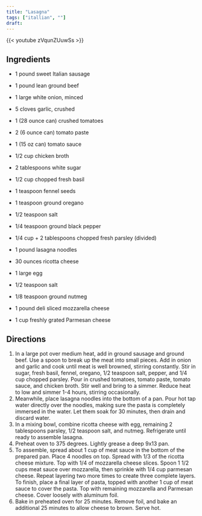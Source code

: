 ```yaml
---
title: "Lasagna"
tags: ["itallian", ""]
draft:
---
```


{{< youtube zVqunZUuwSs  >}}

## Ingredients

-   1 pound sweet Italian sausage

-   1 pound lean ground beef

-   1 large white onion, minced

-   5 cloves garlic, crushed

-   1 (28 ounce can) crushed tomatoes

-   2 (6 ounce can) tomato paste

-   1 (15 oz can) tomato sauce

-   1/2 cup chicken broth

-   2 tablespoons white sugar

-   1/2 cup chopped fresh basil

-   1 teaspoon fennel seeds

-   1 teaspoon ground oregano

-   1/2 teaspoon salt

-   1/4 teaspoon ground black pepper

-   1/4 cup + 2 tablespoons chopped fresh parsley (divided)

-   1 pound lasagna noodles

-   30 ounces ricotta cheese

-   1 large egg

-   1/2 teaspoon salt

-   1/8 teaspoon ground nutmeg

-   1 pound deli sliced mozzarella cheese

-   1 cup freshly grated Parmesan cheese

## Directions

1. In a large pot over medium heat, add in ground sausage and ground beef. Use a spoon to break up the meat into small pieces. Add in onion and garlic and cook until meat is well browned, stirring constantly. Stir in sugar, fresh basil, fennel, oregano, 1/2 teaspoon salt, pepper, and 1/4 cup chopped parsley. Pour in crushed tomatoes, tomato paste, tomato sauce, and chicken broth. Stir well and bring to a simmer. Reduce heat to low and simmer 1-4 hours, stirring occasionally.
2. Meanwhile, place lasagna noodles into the bottom of a pan. Pour hot tap water directly over the noodles, making sure the pasta is completely immersed in the water. Let them soak for 30 minutes, then drain and discard water.
3. In a mixing bowl, combine ricotta cheese with egg, remaining 2 tablespoons parsley, 1/2 teaspoon salt, and nutmeg. Refrigerate until ready to assemble lasagna.
4. Preheat oven to 375 degrees. Lightly grease a deep 9x13 pan.
5. To assemble, spread about 1 cup of meat sauce in the bottom of the prepared pan. Place 4 noodles on top. Spread with 1/3 of the ricotta cheese mixture. Top with 1/4 of mozzarella cheese slices. Spoon 1 1/2 cups meat sauce over mozzarella, then sprinkle with 1/4 cup parmesan cheese. Repeat layering two more times to create three complete layers. To finish, place a final layer of pasta, topped with another 1 cup of meat sauce to cover the pasta. Top with remaining mozzarella and Parmesan cheese. Cover loosely with aluminum foil.
6. Bake in preheated oven for 25 minutes. Remove foil, and bake an additional 25 minutes to allow cheese to brown. Serve hot.